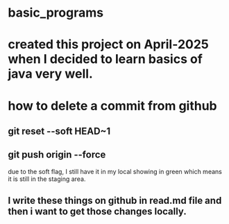 # basic_programs
# created this project on April-2025 when I decided to learn basics of java very well. 
# how to delete a commit from github

## git reset --soft HEAD~1
## git push origin --force

due to the soft flag, I still have it in my local showing in green which means it is still in the staging area. 


## I write these things on github in read.md file and then i want to get those changes locally. 
